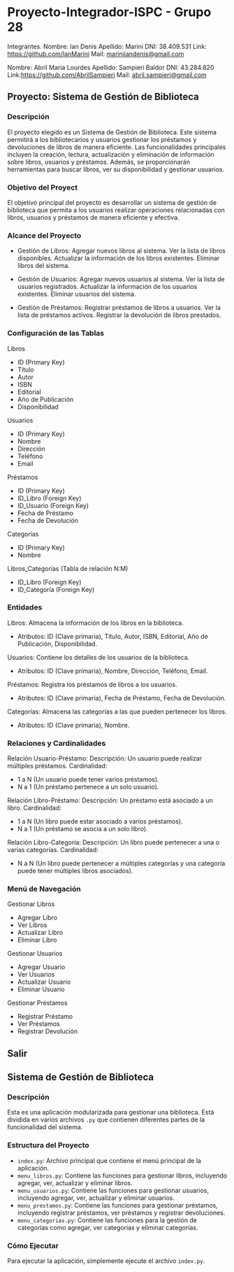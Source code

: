 # Proyecto-Integrador-ISPC - Grupo 28

Integrantes.
Nombre: Ian Denis
Apellido: Marini
DNI: 38.409.531
Link: https://github.com/IanMarini
Mail: mariniiandenis@gmail.com

Nombre: Abril Maria Lourdes
Apellido: Sampieri Baldor
DNI: 43.284.820
Link:https://github.com/AbrilSampieri
Mail: abril.sampieri@gmail.com

## Proyecto: Sistema de Gestión de Biblioteca

### Descripción
El proyecto elegido es un Sistema de Gestión de Biblioteca. Este sistema permitirá a los bibliotecarios y usuarios gestionar los préstamos y devoluciones de libros de manera eficiente. Las funcionalidades principales incluyen la creación, lectura, actualización y eliminación de información sobre libros, usuarios y préstamos. Además, se proporcionarán herramientas para buscar libros, ver su disponibilidad y gestionar usuarios.

### Objetivo del Proyect
El objetivo principal del proyecto es desarrollar un sistema de gestión de biblioteca que permita a los usuarios realizar operaciones relacionadas con libros, usuarios y préstamos de manera eficiente y efectiva.

### Alcance del Proyecto
- Gestión de Libros:
Agregar nuevos libros al sistema.
Ver la lista de libros disponibles.
Actualizar la información de los libros existentes.
Eliminar libros del sistema.

- Gestión de Usuarios:
Agregar nuevos usuarios al sistema.
Ver la lista de usuarios registrados.
Actualizar la información de los usuarios existentes.
Eliminar usuarios del sistema.

- Gestión de Préstamos:
Registrar préstamos de libros a usuarios.
Ver la lista de préstamos activos.
Registrar la devolución de libros prestados.

### Configuración de las Tablas
Libros
- ID (Primary Key)
- Título
- Autor
- ISBN
- Editorial
- Año de Publicación
- Disponibilidad

Usuarios
- ID (Primary Key)
- Nombre
- Dirección
- Teléfono
- Email

Préstamos
- ID (Primary Key)
- ID_Libro (Foreign Key)
- ID_Usuario (Foreign Key)
- Fecha de Préstamo
- Fecha de Devolución

Categorías
- ID (Primary Key)
- Nombre

Libros_Categorías (Tabla de relación N:M)
- ID_Libro (Foreign Key)
- ID_Categoría (Foreign Key)

### Entidades
Libros: Almacena la información de los libros en la biblioteca.
- Atributos: ID (Clave primaria), Título, Autor, ISBN, Editorial, Año de Publicación, Disponibilidad.

Usuarios: Contiene los detalles de los usuarios de la biblioteca.
- Atributos: ID (Clave primaria), Nombre, Dirección, Teléfono, Email.

Préstamos: Registra los préstamos de libros a los usuarios.
- Atributos: ID (Clave primaria), Fecha de Préstamo, Fecha de Devolución.

Categorías: Almacena las categorías a las que pueden pertenecer los libros. 
- Atributos: ID (Clave primaria), Nombre.

### Relaciones y Cardinalidades

Relación Usuario-Préstamo:
Descripción: Un usuario puede realizar múltiples préstamos.
Cardinalidad:
- 1 a N (Un usuario puede tener varios préstamos).
- N a 1 (Un préstamo pertenece a un solo usuario).
  
Relación Libro-Préstamo:
Descripción: Un préstamo está asociado a un libro.
Cardinalidad:
- 1 a N (Un libro puede estar asociado a varios préstamos).
- N a 1 (Un préstamo se asocia a un solo libro).
  
Relación Libro-Categoría:
Descripción: Un libro puede pertenecer a una o varias categorías.
Cardinalidad:
- N a N (Un libro puede pertenecer a múltiples categorías y una categoría puede tener múltiples libros asociados).

### Menú de Navegación

Gestionar Libros
- Agregar Libro
- Ver Libros
- Actualizar Libro
- Eliminar Libro
    
Gestionar Usuarios
- Agregar Usuario
- Ver Usuarios
- Actualizar Usuario
- Eliminar Usuario
    
Gestionar Préstamos
- Registrar Préstamo
- Ver Préstamos
- Registrar Devolución
 
Salir
---------------------------------------------------------------------------------------------------------------------------------------------------------------------------
## Sistema de Gestión de Biblioteca
### Descripción
Esta es una aplicación modularizada para gestionar una biblioteca. Está dividida en varios archivos `.py` que contienen diferentes partes de la funcionalidad del sistema.
### Estructura del Proyecto
- `index.py`: Archivo principal que contiene el menú principal de la aplicación.
- `menu_libros.py`: Contiene las funciones para gestionar libros, incluyendo agregar, ver, actualizar y eliminar libros.
- `menu_usuarios.py`: Contiene las funciones para gestionar usuarios, incluyendo agregar, ver, actualizar y eliminar usuarios.
- `menu_prestamos.py`: Contiene las funciones para gestionar préstamos, incluyendo registrar préstamos, ver préstamos y registrar devoluciones.
- `menu_categorias.py`: Contiene las funciones para la gestión de categorías como agregar, ver categorías y eliminar categorías.

### Cómo Ejecutar
Para ejecutar la aplicación, simplemente ejecute el archivo `index.py`.
